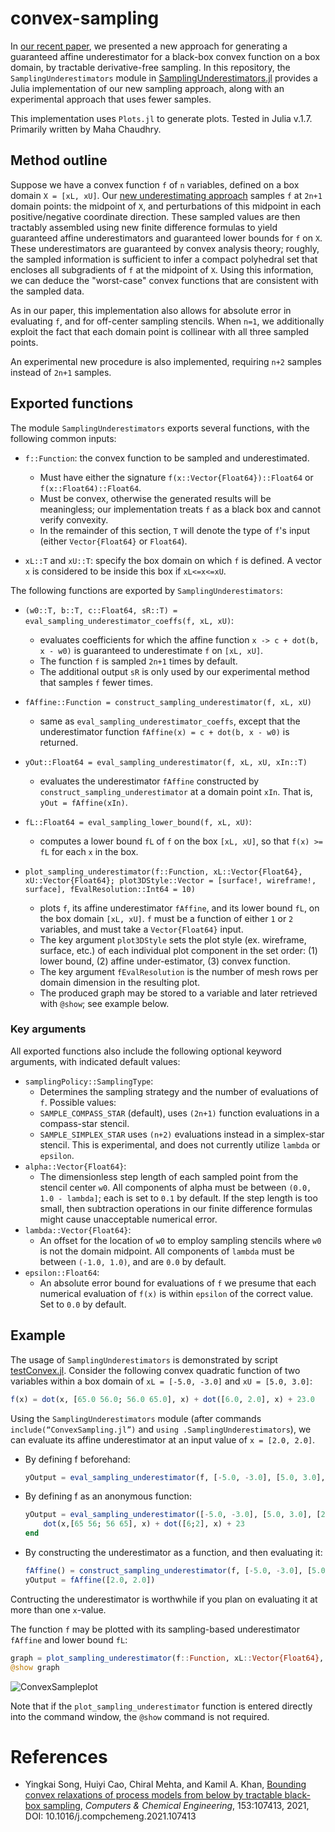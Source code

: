 # convex-sampling

In [our recent paper](https://doi.org/10.1016/j.compchemeng.2021.107413), we presented a new approach for generating a guaranteed affine underestimator for a black-box convex function on a box domain, by tractable derivative-free sampling.
In this repository, the `SamplingUnderestimators` module in [SamplingUnderestimators.jl](src/SamplingUnderestimators.jl) provides a Julia implementation  of our new sampling approach, along with an experimental approach that uses fewer samples.

This implementation uses `Plots.jl` to generate plots. Tested in Julia v.1.7. Primarily written by Maha Chaudhry.

## Method outline

Suppose we have a convex function `f` of `n` variables, defined on a box domain `X = [xL, xU]`. Our [new underestimating approach](https://doi.org/10.1016/j.compchemeng.2021.107413) samples `f` at `2n+1` domain points: the midpoint of `X`, and perturbations of this midpoint in each positive/negative coordinate direction. These sampled values are then tractably assembled using new finite difference formulas to yield guaranteed affine underestimators and guaranteed lower bounds for `f` on `X`. These underestimators are guaranteed by convex analysis theory; roughly, the sampled information is sufficient to infer a compact polyhedral set that encloses all subgradients of `f` at the midpoint of `X`. Using this information, we can deduce the "worst-case" convex functions that are consistent with the sampled data.

As in our paper, this implementation also allows for absolute error in evaluating `f`, and for off-center sampling stencils. When `n=1`, we additionally exploit the fact that each domain point is collinear with all three sampled points.

An experimental new procedure is also implemented, requiring `n+2` samples instead of `2n+1` samples.

## Exported functions

The module `SamplingUnderestimators` exports several functions, with the following common inputs:

- `f::Function`: the convex function to be sampled and underestimated.
  - Must have either the signature `f(x::Vector{Float64})::Float64` or `f(x::Float64)::Float64`. 
  - Must be convex, otherwise the generated results will be meaningless; our implementation treats `f` as a black box and cannot verify convexity. 
  - In the remainder of this section, `T` will denote the type of `f`'s input (either `Vector{Float64}` or `Float64`).

- `xL::T` and `xU::T`: specify the box domain on which `f` is defined. A vector `x` is considered to be inside this box if `xL<=x<=xU`.

The following functions are exported by `SamplingUnderestimators`:

- `(w0::T, b::T, c::Float64, sR::T) = eval_sampling_underestimator_coeffs(f, xL, xU)`:
  - evaluates coefficients for which the affine function `x -> c + dot(b, x - w0)` is guaranteed to underestimate `f` on `[xL, xU]`. 
  - The function `f` is sampled `2n+1` times by default.
  - The additional output `sR` is only used by our experimental method that samples `f` fewer times.

- `fAffine::Function = construct_sampling_underestimator(f, xL, xU)`
  - same as `eval_sampling_underestimator_coeffs`, except that the underestimator function `fAffine(x) = c + dot(b, x - w0)` is returned.

- `yOut::Float64 = eval_sampling_underestimator(f, xL, xU, xIn::T)`
  - evaluates the underestimator `fAffine` constructed by `construct_sampling_underestimator` at a domain point `xIn`. That is, `yOut = fAffine(xIn)`.

-  `fL::Float64 = eval_sampling_lower_bound(f, xL, xU)`:
    - computes a lower bound `fL` of `f` on the box `[xL, xU]`, so that `f(x) >= fL` for each `x` in the box.

-  `plot_sampling_underestimator(f::Function, xL::Vector{Float64}, xU::Vector{Float64}; plot3DStyle::Vector = [surface!, wireframe!, surface], fEvalResolution::Int64 = 10)`
    -  plots `f`, its affine underestimator `fAffine`, and its lower bound `fL`, on the box domain `[xL, xU]`. `f` must be a function of either `1` or `2` variables, and must take a `Vector{Float64}` input.
    - The key argument `plot3DStyle` sets the plot style (ex. wireframe, surface, etc.) of each individual plot component in the set order: (1) lower bound, (2) affine under-estimator, (3) convex function.
    - The key argument `fEvalResolution` is the number of mesh rows per domain dimension in the resulting plot.
    - The produced graph may be stored to a variable and later retrieved with `@show`; see example below.

### Key arguments

All exported functions also include the following optional keyword arguments, with indicated default values:
- `samplingPolicy::SamplingType`:
  - Determines the sampling strategy and the number of evaluations of `f`. Possible values: 
  - `SAMPLE_COMPASS_STAR` (default),  uses `(2n+1)` function evaluations in a compass-star stencil. 
  - `SAMPLE_SIMPLEX_STAR` uses `(n+2)` evaluations instead in a simplex-star stencil. This is experimental, and does not currently utilize `lambda` or `epsilon`.
- `alpha::Vector{Float64}`:
  - The dimensionless step length of each sampled point from the stencil center `w0`. All components of alpha must be between `(0.0, 1.0 - lambda]`; each is set to `0.1` by default. If the step length is too small, then subtraction operations in our finite difference formulas might cause unacceptable numerical error.
- `lambda::Vector{Float64}`:
  - An offset for the location of `w0` to employ sampling stencils where `w0` is not the domain midpoint. All components of `lambda` must be between `(-1.0, 1.0)`, and are `0.0` by default.
- `epsilon::Float64`:
  - An absolute error bound for evaluations of `f` we presume that each numerical evaluation of `f(x)` is within `epsilon` of the correct value. Set to `0.0` by default.

## Example

The usage of `SamplingUnderestimators` is demonstrated by script [testConvex.jl](test/testConvex.jl).
Consider the following convex quadratic function of two variables within a box domain of `xL = [-5.0, -3.0]` and `xU = [5.0, 3.0]`:

```Julia
f(x) = dot(x, [65.0 56.0; 56.0 65.0], x) + dot([6.0, 2.0], x) + 23.0

```
Using the `SamplingUnderestimators` module (after commands `include(“ConvexSampling.jl”)` and `using .SamplingUnderestimators`), we can evaluate its affine underestimator at an input value of `x = [2.0, 2.0]`.
- By defining f beforehand:
  ```Julia
  yOutput = eval_sampling_underestimator(f, [-5.0, -3.0], [5.0, 3.0], [2.0, 2.0])
  ```

- By defining f as an anonymous function:
  ```Julia
  yOutput = eval_sampling_underestimator([-5.0, -3.0], [5.0, 3.0], [2.0, 2.0]) do x
      dot(x,[65 56; 56 65], x) + dot([6;2], x) + 23
  end
  ```

- By constructing the underestimator as a function, and then evaluating it:
  ```Julia
  fAffine() = construct_sampling_underestimator(f, [-5.0, -3.0], [5.0, 3.0])
  yOutput = fAffine([2.0, 2.0])
  ```
Contructing the underestimator is worthwhile if you plan on evaluating it at more than one `x`-value.

The function `f` may be plotted with its sampling-based underestimator `fAffine` and lower bound `fL`:
   ```Julia
  graph = plot_sampling_underestimator(f::Function, xL::Vector{Float64}, xU::Vector{Float64})
  @show graph
   ```

![ConvexSampleplot](https://user-images.githubusercontent.com/104848815/173203263-26bdc553-c1b5-496a-913f-eeb0553461d7.png)

Note that if the `plot_sampling_underestimator` function is entered directly into the command window, the `@show` command is not required.

# References

- Yingkai Song, Huiyi Cao, Chiral Mehta, and Kamil A. Khan, [Bounding convex relaxations of process models from below by tractable black-box sampling]( https://doi.org/10.1016/j.compchemeng.2021.107413), _Computers & Chemical Engineering_, 153:107413, 2021, DOI: 10.1016/j.compchemeng.2021.107413

